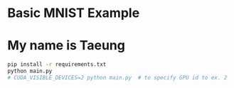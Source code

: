 # Basic MNIST Example
# My name is Taeung
```bash
pip install -r requirements.txt
python main.py
# CUDA_VISIBLE_DEVICES=2 python main.py  # to specify GPU id to ex. 2
```
